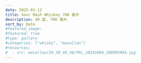 ```yaml
---
date: 2025-03-12
title: Sour Mash Whiskey 700 毫升
description: 40 度, 700 毫升.
sort_by: Date
#featured_image: 
#featured: true
#type: gallery
#categories: ["whisky", "macallan"]
#resources:
#  - src: macallan/20_30_40_50/PXL_20241004_100905984.jpg
---
```

